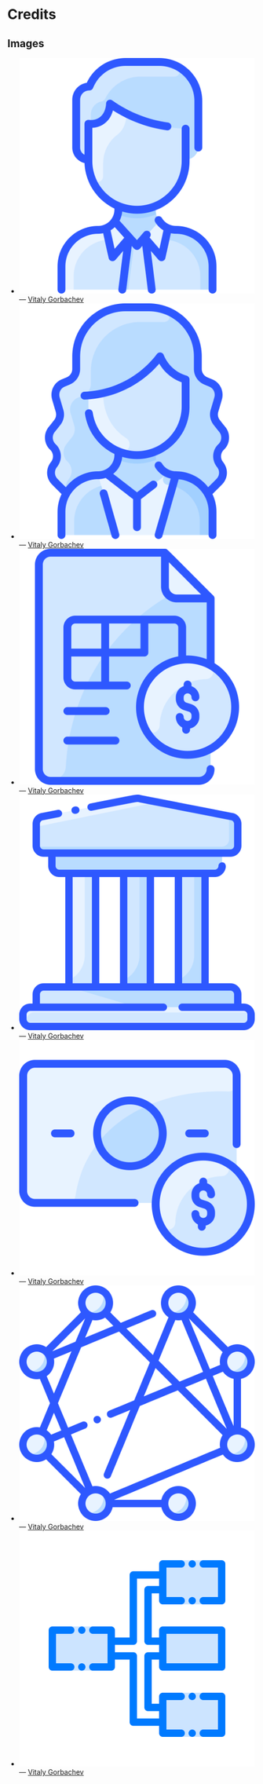 Credits
=======

Images
------
- ![public/assets/person-male.svg](public/assets/person-male.svg) — [Vitaly Gorbachev](https://www.flaticon.com/authors/vitaly-gorbachev)
- ![public/assets/person-female.svg](public/assets/person-female.svg) — [Vitaly Gorbachev](https://www.flaticon.com/authors/vitaly-gorbachev)
- ![public/assets/procurement.svg](public/assets/procurement.svg) — [Vitaly Gorbachev](https://www.flaticon.com/authors/vitaly-gorbachev)
- ![public/assets/home-government.svg](public/assets/home-government.svg) — [Vitaly Gorbachev](https://www.flaticon.com/authors/vitaly-gorbachev)
- ![public/assets/home-donation.svg](public/assets/home-donation.svg) — [Vitaly Gorbachev](https://www.flaticon.com/authors/vitaly-gorbachev)
- ![public/assets/home-graph.svg](public/assets/home-graph.svg) — [Vitaly Gorbachev](https://www.flaticon.com/authors/vitaly-gorbachev)
- ![public/assets/home-filter.svg](public/assets/home-filter.svg) — [Vitaly Gorbachev](https://www.flaticon.com/authors/vitaly-gorbachev)
